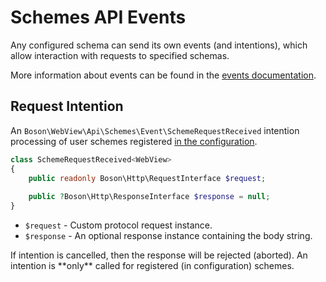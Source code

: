 
# Schemes API Events

<primary-label ref="events"/>
<show-structure for="chapter" depth="2"/>

Any configured schema can send its own events (and intentions), which allow 
interaction with requests to specified schemas.

<note>
More information about events can be found in the <a href="events.md">events 
documentation</a>.
</note>

## Request Intention
<secondary-label ref="intention"/>

An `Boson\WebView\Api\Schemes\Event\SchemeRequestReceived` intention processing of user schemes
registered [in the configuration](application-configuration.md#intercepted-schemes).

```php
class SchemeRequestReceived<WebView> 
{
    public readonly Boson\Http\RequestInterface $request;
    
    public ?Boson\Http\ResponseInterface $response = null;
}
```

- `$request` - Custom protocol request instance.
- `$response` - An optional response instance containing the body string.

<tip>
If intention is cancelled, then the response will be rejected (aborted).
</tip>

<warning>
An intention is **only** called for registered (in configuration) schemes.
</warning>